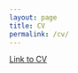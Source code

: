 ```yaml
---
layout: page
title: CV
permalink: /cv/
---
```


[Link to CV](http://www.bmciv.com/files/Callaway-CV.pdf)